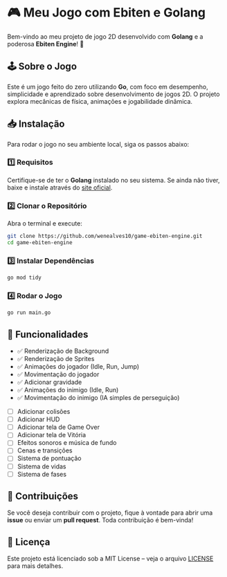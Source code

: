 # 🎮 Meu Jogo com Ebiten e Golang

Bem-vindo ao meu projeto de jogo 2D desenvolvido com **Golang** e a poderosa **Ebiten Engine**! 🚀

## 🕹️ Sobre o Jogo

Este é um jogo feito do zero utilizando **Go**, com foco em desempenho, simplicidade e aprendizado sobre desenvolvimento de jogos 2D. O projeto explora mecânicas de física, animações e jogabilidade dinâmica.

## 📥 Instalação

Para rodar o jogo no seu ambiente local, siga os passos abaixo:

### 1️⃣ Requisitos

Certifique-se de ter o **Golang** instalado no seu sistema. Se ainda não tiver, baixe e instale através do [site oficial](https://go.dev/dl/).

### 2️⃣ Clonar o Repositório

Abra o terminal e execute:

```sh
git clone https://github.com/wenealves10/game-ebiten-engine.git
cd game-ebiten-engine
```

### 3️⃣ Instalar Dependências

```sh
go mod tidy
```

### 4️⃣ Rodar o Jogo

```sh
go run main.go
```

## 🚀 Funcionalidades

- ✅ Renderização de Background
- ✅ Renderização de Sprites
- ✅ Animações do jogador (Idle, Run, Jump)
- ✅ Movimentação do jogador
- ✅ Adicionar gravidade
- ✅ Animações do inimigo (Idle, Run)
- ✅ Movimentação do inimigo (IA simples de perseguição)
- [ ] Adicionar colisões
- [ ] Adicionar HUD
- [ ] Adicionar tela de Game Over
- [ ] Adicionar tela de Vitória
- [ ] Efeitos sonoros e música de fundo
- [ ] Cenas e transições
- [ ] Sistema de pontuação
- [ ] Sistema de vidas
- [ ] Sistema de fases

## 🤝 Contribuições

Se você deseja contribuir com o projeto, fique à vontade para abrir uma **issue** ou enviar um **pull request**. Toda contribuição é bem-vinda!

## 📝 Licença

Este projeto está licenciado sob a MIT License – veja o arquivo [LICENSE](LICENSE) para mais detalhes.
